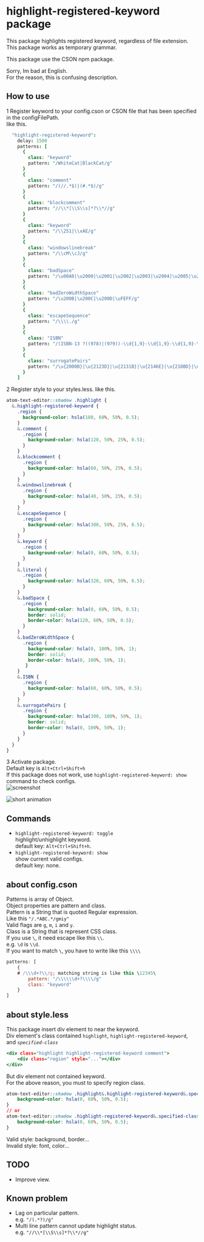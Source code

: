 # highlight-registered-keyword package

This package highlights registered keyword, regardless of file extension.  
This package works as temporary grammar.  

This package use the CSON npm package.  

Sorry, Im bad at English.  
For the reason, this is confusing description.  

## How to use
1 Register keyword to your config.cson or CSON file that has been specified in the configFilePath.  
like this.  
```.coffee
  "highlight-registered-keyword":
    delay: 1500
    patterns: [
      {
        class: "keyword"
        pattern: "/WhiteCat|BlackCat/g"
      }
      {
        class: "comment"
        pattern: "/(//.*$)|(#.*$)/g"
      }
      {
        class: "blockcomment"
        pattern: "//\\*[\\S\\s]*?\\*//g"
      }
      {
        class: "keyword"
        pattern: "/\\251|\\xAE/g"
      }
      {
        class: "windowslinebreak"
        pattern: "/\\cM\\cJ/g"
      }
      {
        class: "badSpace"
        pattern: "/\u00A0|\u2000|\u2001|\u2002|\u2003|\u2004|\u2005|\u2006|\u2007|\u2008|\u2009|\u200A|\u202F|\u205F|\u3000/g"
      }
      {
        class: "badZeroWidthSpace"
        pattern: "/\u200B|\u200C|\u200D|\uFEFF/g"
      }
      {
        class: "escapeSequence"
        pattern: "/\\\\./g"
      }
      {
        class: "ISBN"
        pattern: "/(ISBN-13 ?((978)|(979))-\\d{1,9}-\\d{1,9}-\\d{1,9}-\\d)|(ISBN-10 ?\\d{1,9}-\\d{1,9}-\\d{1,9}-\\d)/g"
      }
      {
        class: "surrogatePairs"
        pattern: "/\u{2000B}|\u{2123D}|\u{2131B}|\u{2146E}|\u{218BD}|\u{20B9F}|\u{216B4}|\u{21E34}|\u{231C4}|\u{235C4}/g"
      }
    ]
```

2 Register style to your styles.less. like this.  
```.css
atom-text-editor::shadow .highlight {
  &.highlight-registered-keyword {
    .region {
      background-color: hsla(180, 60%, 50%, 0.5);
    }
    &.comment {
      .region {
        background-color: hsla(120, 50%, 25%, 0.5);
      }
    }
    &.blockcomment {
      .region {
        background-color: hsla(60, 50%, 25%, 0.5);
      }
    }
    &.windowslinebreak {
      .region {
        background-color: hsla(40, 50%, 25%, 0.5);
      }
    }
    &.escapeSequence {
      .region {
        background-color: hsla(300, 50%, 25%, 0.5);
      }
    }
    &.keyword {
      .region {
        background-color: hsla(0, 60%, 50%, 0.5);
      }
    }
    &.literal {
      .region {
        background-color: hsla(320, 60%, 50%, 0.5);
      }
    }
    &.badSpace {
      .region {
        background-color: hsla(0, 60%, 50%, 0.5);
        border: solid;
        border-color: hsla(120, 60%, 50%, 0.5);
      }
    }
    &.badZeroWidthSpace {
      .region {
        background-color: hsla(0, 100%, 50%, 1);
        border: solid;
        border-color: hsla(0, 100%, 50%, 1);
       }
    }
    &.ISBN {
      .region {
        background-color: hsla(60, 60%, 50%, 0.5);
      }
    }
    &.surrogatePairs {
      .region {
        background-color: hsla(300, 100%, 50%, 1);
        border: solid;
        border-color: hsla(0, 100%, 50%, 1);
      }
    }
  }
}
```

3 Activate package.  
Default key is `Alt+Ctrl+Shift+h`  
If this package does not work, use `highlight-registered-keyword: show` command to check configs.  
![screenshot](https://raw.githubusercontent.com/BlueSilverCat/highlight-registered-keyword/master/sample.png?raw=true)

![short animation](https://raw.githubusercontent.com/BlueSilverCat/highlight-registered-keyword/master/highlight-registered-keyword.gif?raw=true)


## Commands
* `highlight-registered-keyword: toggle`  
  highlight/unhighlight keyword.  
  default key: `Alt+Ctrl+Shift+h`.  
* `highlight-registered-keyword: show`  
  show current valid configs.  
  default key: none.  

## about config.cson
Patterns is array of Object.  
Object properties are pattern and class.  
Pattern is a String that is quoted Regular expression.  
Like this `"/.*ABC.*/gmiy"`  
Valid flags are `g`, `m`, `i` and `y`.  
Class is a String that is represent CSS class.  
If you use `\`, it need escape like this `\\`.  
e.g. `\d` is `\\d`.  
If you want to match `\`, you have to write like this `\\\\`
```.js
patterns: [
	{
    # /\\\d+?\\/g; matching string is like this \12345\
		pattern: "/\\\\\\d+?\\\\/g"  
		class: "keyword"
	}
]
```

## about style.less
This package insert div element to near the keyword.  
Div element's class contained `highlight`, `highlight-registered-keyword`, and *`specified-class`*  
```.html
<div class="highlight highlight-registered-keyword comment">
	<div class="region" style="..."></div>
</div>
```
But div element not contained keyword.  
For the above reason, you must to specify region class.
```.css
atom-text-editor::shadow .highlight&.highlight-registered-keyword&.specified-class .region {
  	background-color: hsla(0, 60%, 50%, 0.5);
}
// or
atom-text-editor::shadow .highlight-registered-keyword&.specified-class .region {
  	background-color: hsla(0, 60%, 50%, 0.5);
}
```
Valid style: background, border...  
Invalid style: font, color...  

## TODO
* Improve view.

## Known problem
* Lag on particular pattern.  
  e.g. `"/(.*?)/g"`  
* Multi line pattern cannot update highlight status.  
  e.g. `"//\\*[\\S\\s]*?\\*//g"`  
